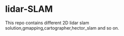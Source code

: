 # lidar-SLAM
This repo contains different 2D lidar slam solution,gmapping,cartographer,hector_slam and so on. 
